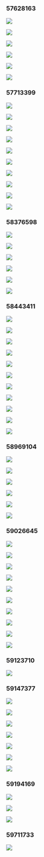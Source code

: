 ### 57628163 ###
![](http://localhost:8080/img/57628163_1.jpg)
![](http://localhost:8080/img/57628163_2.jpg)
![](http://localhost:8080/img/57628163_3.jpg)
![](http://localhost:8080/img/57628163_4.jpg)
![](http://localhost:8080/img/57628163_5.jpg)
![](http://localhost:8080/img/57628163_6.jpg)
### 57713399 ###
![](http://localhost:8080/img/57713399_1.jpg)
![](http://localhost:8080/img/57713399_10.jpg)
![](http://localhost:8080/img/57713399_2.jpg)
![](http://localhost:8080/img/57713399_3.jpg)
![](http://localhost:8080/img/57713399_4.jpg)
![](http://localhost:8080/img/57713399_5.jpg)
![](http://localhost:8080/img/57713399_6.jpg)
![](http://localhost:8080/img/57713399_7.jpg)
![](http://localhost:8080/img/57713399_8.jpg)
![](http://localhost:8080/img/57713399_9.jpg)
### 58376598 ###
![](http://localhost:8080/img/58376598_1.jpg)
![](http://localhost:8080/img/58376598_2.jpg)
![](http://localhost:8080/img/58376598_3.jpg)
![](http://localhost:8080/img/58376598_4.jpg)
![](http://localhost:8080/img/58376598_5.jpg)
![](http://localhost:8080/img/58376598_6.jpg)
### 58443411 ###
![](http://localhost:8080/img/58443411_1.jpg)
![](http://localhost:8080/img/58443411_10.jpg)
![](http://localhost:8080/img/58443411_11.jpg)
![](http://localhost:8080/img/58443411_2.jpg)
![](http://localhost:8080/img/58443411_3.jpg)
![](http://localhost:8080/img/58443411_4.jpg)
![](http://localhost:8080/img/58443411_5.jpg)
![](http://localhost:8080/img/58443411_6.jpg)
![](http://localhost:8080/img/58443411_7.jpg)
![](http://localhost:8080/img/58443411_8.jpg)
![](http://localhost:8080/img/58443411_9.jpg)
### 58969104 ###
![](http://localhost:8080/img/58969104_1.jpg)
![](http://localhost:8080/img/58969104_2.jpg)
![](http://localhost:8080/img/58969104_3.jpg)
![](http://localhost:8080/img/58969104_4.jpg)
![](http://localhost:8080/img/58969104_5.jpg)
![](http://localhost:8080/img/58969104_6.jpg)
### 59026645 ###
![](http://localhost:8080/img/59026645_1.jpg)
![](http://localhost:8080/img/59026645_10.jpg)
![](http://localhost:8080/img/59026645_2.jpg)
![](http://localhost:8080/img/59026645_3.jpg)
![](http://localhost:8080/img/59026645_4.jpg)
![](http://localhost:8080/img/59026645_5.jpg)
![](http://localhost:8080/img/59026645_6.jpg)
![](http://localhost:8080/img/59026645_7.jpg)
![](http://localhost:8080/img/59026645_8.jpg)
![](http://localhost:8080/img/59026645_9.jpg)
### 59123710 ###
![](http://localhost:8080/img/59123710_1.jpg)
### 59147377 ###
![](http://localhost:8080/img/59147377_1.jpg)
![](http://localhost:8080/img/59147377_2.jpg)
![](http://localhost:8080/img/59147377_3.jpg)
![](http://localhost:8080/img/59147377_4.jpg)
![](http://localhost:8080/img/59147377_5.jpg)
![](http://localhost:8080/img/59147377_6.jpg)
![](http://localhost:8080/img/59147377_7.jpg)
### 59194169 ###
![](http://localhost:8080/img/59194169_1.jpg)
![](http://localhost:8080/img/59194169_2.jpg)
![](http://localhost:8080/img/59194169_3.jpg)
### 59711733 ###
![](http://localhost:8080/img/59711733_1.png)
